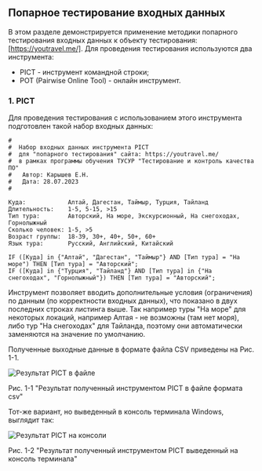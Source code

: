 ## Попарное тестирование входных данных

В этом разделе демонстрируется применение методики попарного тестирования входных данных к объекту тестирования: [https://youtravel.me/].
Для проведения тестирования используются два инструмента:
- PICT - инструмент командной строки;
- POT (Pairwise Online Tool) - онлайн инструмент.

### 1. PICT

Для проведения тестирования с использованием этого инструмента подготовлен такой набор входных данных:
```
#
#  Набор входных данных инструмента PICT
#  для "попарного тестирования" сайта: https://youtravel.me/
#  в рамках программы обучения ТУСУР "Тестирование и контроль качества ПО"
#	Автор: Карышев Е.Н.
#	Дата: 28.07.2023
#

Куда:            Алтай, Дагестан, Таймыр, Турция, Тайланд
Длительность:    1-5, 5-15, >15
Тип тура:        Авторский, На море, Экскурсионный, На снегоходах, Горнолыжный
Сколько человек: 1-5, >5
Возраст группы:  18-39, 30+, 40+, 50+, 60+
Язык тура:       Русский, Английский, Китайский

IF ([Куда] in {"Алтай", "Дагестан", "Таймыр"} AND [Тип тура] = "На море") THEN [Тип тура] = "Авторский";
IF ([Куда] in {"Турция", "Тайланд"} AND [Тип тура] in {"На снегоходах", "Горнолыжный"}) THEN [Тип тура] = "Авторский";

```
Инструмент позволяет вводить дополнительные условия (ограничения) по данным (по корректности входных данных), что показано в двух последних строках листинга выше.
Так например туры "На море" для некоторых локаций, например Алтая - не возможны (там нет моря), либо тур "На снегоходах" для Тайланда, поэтому они автоматически заменяются на значение по умолчанию.

Полученные выходные данные в формате файла CSV приведены на Рис. 1-1.

![Результат PICT в файле](https://github.com/tsf-soft/SoftwareQA/assets/6228605/90313aeb-8e0b-412e-b6b4-7dfc5e406292  "Результат полученный инструментом PICT в csv-файле")

Рис. 1-1 "Результат полученный инструментом PICT в файле формата csv"

Тот-же вариант, но выведенный в консоль терминала Windows, выглядит так:

![Результат PICT на консоли](https://github.com/tsf-soft/SoftwareQA/assets/6228605/99633a9c-1542-40d4-a21a-fb420012a25b "Результат полученный инструментом PICT в csv-файле")

Рис. 1-2 "Результат полученный инструментом PICT выведенный на консоль терминала"

